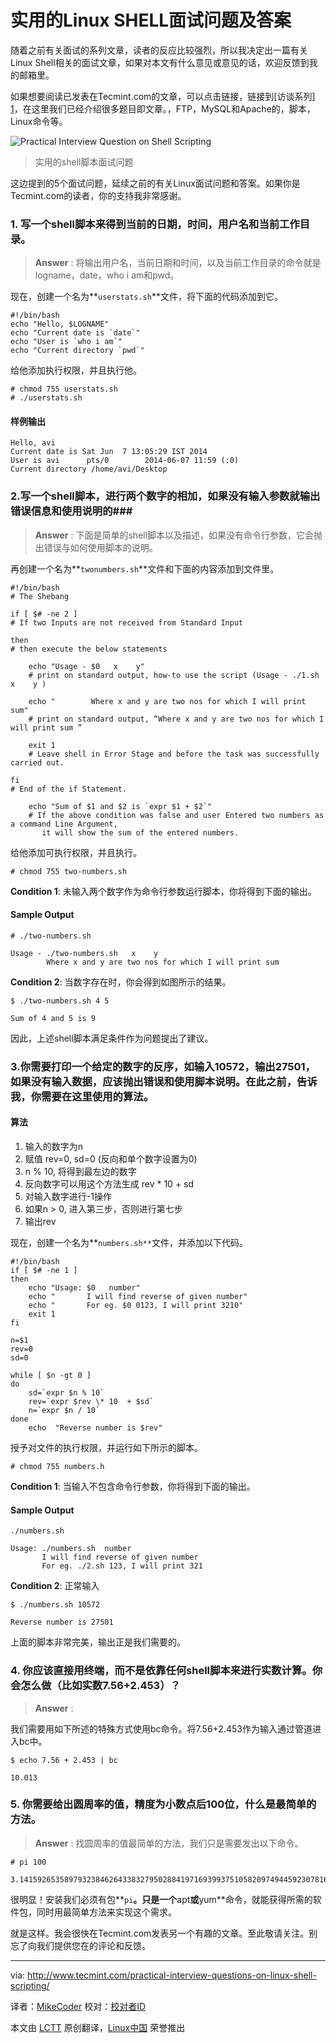 实用的Linux SHELL面试问题及答案
================================================================================

随着之前有关面试的系列文章，读者的反应比较强烈，所以我决定出一篇有关Linux Shell相关的面试文章，如果对本文有什么意见或意见的话，欢迎反馈到我的邮箱里。

如果想要阅读已发表在Tecmint.com的文章，可以点击链接，链接到[访谈系列] [1]，在这里我们已经介绍很多题目即文章。，FTP，MySQL和Apache的，脚本，Linux命令等。

![Practical Interview Question on Shell Scripting](http://www.tecmint.com/wp-content/uploads/2014/06/Interview-Questions-on-Shell-Scripting.png)
> 实用的shell脚本面试问题

这边提到的5个面试问题，延续之前的有关Linux面试问题和答案。如果你是Tecmint.com的读者，你的支持我非常感谢。

### 1. 写一个shell脚本来得到当前的日期，时间，用户名和当前工作目录。 ###

> **Answer** : 将输出用户名，当前日期和时间，以及当前工作目录的命令就是logname，date，who i am和pwd。

现在，创建一个名为**`userstats.sh`**文件，将下面的代码添加到它。

    #!/bin/bash 
    echo "Hello, $LOGNAME" 
    echo "Current date is `date`" 
    echo "User is `who i am`" 
    echo "Current directory `pwd`"

给他添加执行权限，并且执行他。

    # chmod 755 userstats.sh 
    # ./userstats.sh

#### 样例输出 ####

    Hello, avi 
    Current date is Sat Jun  7 13:05:29 IST 2014 
    User is avi      pts/0        2014-06-07 11:59 (:0) 
    Current directory /home/avi/Desktop

### 2.写一个shell脚本，进行两个数字的相加，如果没有输入参数就输出错误信息和使用说明的###

> **Answer** : 
下面是简单的shell脚本以及描述，如果没有命令行参数，它会抛出错误与如何使用脚本的说明。

再创建一个名为**`twonumbers.sh`**文件和下面的内容添加到文件里。

    #!/bin/bash 
    # The Shebang
    
    if [ $# -ne 2 ] 
    # If two Inputs are not received from Standard Input
    
    then 
    # then execute the below statements
    
        echo "Usage - $0   x    y" 
        # print on standard output, how-to use the script (Usage - ./1.sh   x    y )
    
        echo "        Where x and y are two nos for which I will print sum" 
        # print on standard output, “Where x and y are two nos for which I will print sum ”
    
        exit 1 
        # Leave shell in Error Stage and before the task was successfully carried out.
    
    fi 
    # End of the if Statement.
    
        echo "Sum of $1 and $2 is `expr $1 + $2`"
        # If the above condition was false and user Entered two numbers as a command Line Argument,   
           it will show the sum of the entered numbers.

给他添加可执行权限，并且执行。

    # chmod 755 two-numbers.sh

**Condition 1**: 未输入两个数字作为命令行参数运行脚本，你将得到下面的输出。

#### Sample Output ####

    # ./two-numbers.sh
    
    Usage - ./two-numbers.sh   x    y 
            Where x and y are two nos for which I will print sum

**Condition 2**: 当数字存在时，你会得到如图所示的结果。

    $ ./two-numbers.sh 4 5 
    
    Sum of 4 and 5 is 9

因此，上述shell脚本满足条件作为问题提出了建议。

### 3.你需要打印一个给定的数字的反序，如输入10572，输出27501，如果没有输入数据，应该抛出错误和使用脚本说明。在此之前，告诉我，你需要在这里使用的算法。 ###

#### 算法 ####

1. 输入的数字为n
2. 赋值 rev=0, sd=0 (反向和单个数字设置为0)
3. n % 10, 将得到最左边的数字
4. 反向数字可以用这个方法生成 rev * 10 + sd
5. 对输入数字进行-1操作
6. 如果n > 0, 进入第三步，否则进行第七步
7. 输出rev

现在，创建一个名为**`numbers.sh**`文件，并添加以下代码。

    #!/bin/bash 
    if [ $# -ne 1 ] 
    then 
        echo "Usage: $0   number" 
        echo "       I will find reverse of given number" 
        echo "       For eg. $0 0123, I will print 3210" 
        exit 1 
    fi 
    
    n=$1 
    rev=0 
    sd=0 
    
    while [ $n -gt 0 ] 
    do 
        sd=`expr $n % 10` 
        rev=`expr $rev \* 10  + $sd` 
        n=`expr $n / 10` 
    done 
        echo  "Reverse number is $rev"

授予对文件的执行权限，并运行如下所示的脚本。

    # chmod 755 numbers.h

**Condition 1**: 当输入不包含命令行参数，你将得到下面的输出。

#### Sample Output ####

    ./numbers.sh
    
    Usage: ./numbers.sh  number 
           I will find reverse of given number 
           For eg. ./2.sh 123, I will print 321

**Condition 2**: 正常输入

    $ ./numbers.sh 10572 

    Reverse number is 27501

上面的脚本非常完美，输出正是我们需要的。

### 4. 你应该直接用终端，而不是依靠任何shell脚本来进行实数计算。你会怎么做（比如实数7.56+2.453）？ ###

> **Answer** : 

我们需要用如下所述的特殊方式使用bc命令。将7.56+2.453作为输入通过管道进入bc中。

    $ echo 7.56 + 2.453 | bc
    
    10.013

### 5. 你需要给出圆周率的值，精度为小数点后100位，什么是最简单的方法。 ###

> **Answer** : 找圆周率的值最简单的方法，我们只是需要发出以下命令。

    # pi 100 

    3.141592653589793238462643383279502884197169399375105820974944592307816406286208998628034825342117067

很明显！安装我们必须有包**`pi`**。只是一个**apt**或**yum**命令，就能获得所需的软件包，同时用最简单方法来实现这个需求。

就是这样。我会很快在Tecmint.com发表另一个有趣的文章。至此敬请关注。别忘了向我们提供您在的评论和反馈。

--------------------------------------------------------------------------------

via: http://www.tecmint.com/practical-interview-questions-on-linux-shell-scripting/

译者：[MikeCoder](https://github.com/MikeCoder) 校对：[校对者ID](https://github.com/校对者ID)

本文由 [LCTT](https://github.com/LCTT/TranslateProject) 原创翻译，[Linux中国](http://linux.cn/) 荣誉推出

[1]:http://www.tecmint.com/category/interview-questions/